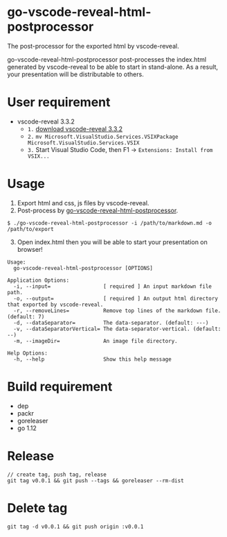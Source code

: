 # go-vscode-reveal-html-postprocessor

The post-processor for the exported html by vscode-reveal.

go-vscode-reveal-html-postprocessor post-processes the index.html generated by vscode-reveal to be able to start in stand-alone. 
As a result, your presentation will be distributable to others.

# User requirement

 - vscode-reveal 3.3.2
   - `1.` [download vscode-reveal 3.3.2](https://evilz.gallery.vsassets.io/_apis/public/gallery/publisher/evilz/extension/vscode-reveal/3.3.2/assetbyname/Microsoft.VisualStudio.Services.VSIXPackage)
   - `2.` `mv Microsoft.VisualStudio.Services.VSIXPackage Microsoft.VisualStudio.Services.VSIX`
   - `3.` Start Visual Studio Code, then F1 -> `Extensions: Install from VSIX...`

# Usage

1. Export html and css, js files by vscode-reveal.
2. Post-process by [go-vscode-reveal-html-postprocessor](https://github.com/xshoji/go-vscode-reveal-html-postprocessor/releases).

```
$ ./go-vscode-reveal-html-postprocessor -i /path/to/markdown.md -o /path/to/export
```

3. Open index.html then you will be able to start your presentation on browser!

```
Usage:
  go-vscode-reveal-html-postprocessor [OPTIONS]

Application Options:
  -i, --input=                 [ required ] An input markdown file path.
  -o, --output=                [ required ] An output html directory that exported by vscode-reveal.
  -r, --removeLines=           Remove top lines of the markdown file. (default: 7)
  -d, --dataSeparator=         The data-separator. (default: ---)
  -v, --dataSeparatorVertical= The data-separator-vertical. (default: --)
  -m, --imageDir=              An image file directory.

Help Options:
  -h, --help                   Show this help message
```


# Build requirement

 - dep
 - packr
 - goreleaser
 - go 1.12

# Release

```
// create tag, push tag, release
git tag v0.0.1 && git push --tags && goreleaser --rm-dist
```

# Delete tag

```
git tag -d v0.0.1 && git push origin :v0.0.1
```